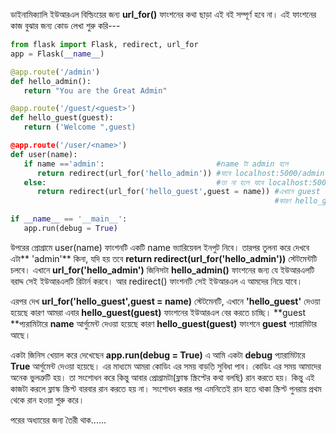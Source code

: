 ডাইনামিক্যালি ইউআরএল বিল্ডিংয়ের জন্য **url\_for\(\)** ফাংশনের কথা ছাড়া এই বই সম্পূর্ণ হবে না। এই ফাংশনের কাজ বুঝার জন্য কোড লেখা শুরু করি---

```py
from flask import Flask, redirect, url_for
app = Flask(__name__)

@app.route('/admin')
def hello_admin():
   return "You are the Great Admin"

@app.route('/guest/<guest>')
def hello_guest(guest):
   return ('Welcome ",guest)

@app.route('/user/<name>')
def user(name):
   if name =='admin':                         #name টা admin হলে
      return redirect(url_for('hello_admin')) #যাবে localhost:5000/admin ইউআরএল এ
   else:                                      #তা না হলে যাবে localhost:5000/guest/<guest> ইউআরএল এ
      return redirect(url_for('hello_guest',guest = name)) #এখানে guest প্যারামিটারে name আর্গুমেন্ট দেওয়া হয়েছে
                                                           #কারণ hello_guest এর প্যরামিটার guest

if __name__ == '__main__':
   app.run(debug = True)
```

উপরের প্রোগ্রামে user\(name\) ফাংশনটি একটি name ভ্যারিয়েবল ইনপুট নিবে। তারপর তুলনা করে দেখবে এটা** 'admin'** কিনা, যদি হয় তবে **return redirect\(url\_for\('hello\_admin'\)\)** স্টেটমেন্টটি চলবে। এখানে **url\_for\('hello\_admin'\)** জিনিসটা **hello\_admin\(\)** ফাংশনের জন্য যে ইউআরএলটি বরাদ্দ সেই ইউআরএলটি রিটার্ন করবে। আর redirect\(\) ফাংশনটি সেই ইউআরএল এ আমদের নিয়ে যাবে।

এরপর দেখ **url\_for\('hello\_guest',guest = name\)** স্টেটমেনটি, এখানে **'hello\_guest'** দেওয়া হয়েছে কারণ আমরা এবার **hello\_guest\(guest\)** ফাংশনের ইউআরএল বের করতে চাচ্ছি। **guest **প্যরামিটারে **name** আর্গুমেন্ট দেওয়া হয়েছে কারণ **hello\_guest\(guest\)** ফাংশনে **guest** প্যারামিটার আছে।

একটা জিনিস খেয়াল করে দেখেছেন **app.run\(debug = True\)** এ আমি একটা **debug** প্যারামিটারে **True** আর্গুমেন্ট দেওয়া হয়েছে। এর মাধ্যমে আমরা কোডিং এর সময় বাড়তি সুবিধা পাব। কোডিং এর সময় আমাদের অনেক ভুলত্রুটি হয়। তা সংশোধন করে কিন্তু আবার প্রোগ্রামটা\(ফ্লাস্ক স্ক্রিপ্টের কথা বলছি\) রান করতে হয়। কিন্তু এই কাজটা করলে ফ্লাস্ক স্ক্রিপ্ট বারবার রান করতে হয় না। সংশোধন করার পর এমনিতেই রান হতে থাকা স্ক্রিপ্ট পুনরায় প্রথম থেকে রান হওয়া শুরু করে।

পরের অধ্যায়ের জন্য তৈরী থাক......

